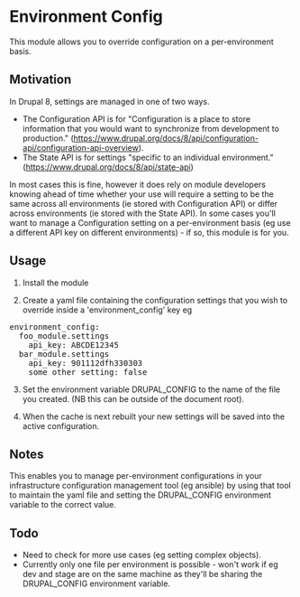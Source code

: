 Environment Config
==================

This module allows you to override configuration on a per-environment basis.

Motivation
----------

In Drupal 8, settings are managed in one of two ways.
- The Configuration API is for "Configuration is a place to store information that you would want to synchronize from development to production." (https://www.drupal.org/docs/8/api/configuration-api/configuration-api-overview).
- The State API is for settings "specific to an individual environment."
  (https://www.drupal.org/docs/8/api/state-api)


In most cases this is fine, however it does rely on module developers knowing ahead of time whether your use will require a setting to be the same across all environments (ie stored with Configuration API) or differ across environments (ie stored with the State API). In some cases you'll want to manage a Configuration setting on a per-environment basis (eg use a different API key on different environments) - if so, this module is for you.

Usage
-----

1. Install the module

2. Create a yaml file containing the configuration settings that you wish to override inside a 'environment_config' key eg

<pre>
environment_config:
  foo_module.settings
    api_key: ABCDE12345
  bar_module.settings
    api_key: 901112dfh330303
    some_other_setting: false
</pre>

3. Set the environment variable DRUPAL_CONFIG to the name of the file you created. (NB this can be outside of the document root).

4. When the cache is next rebuilt your new settings will be saved into the active configuration.

Notes
-----

This enables you to manage per-environment configurations in your infrastructure configuration management tool (eg ansible) by using that tool to maintain the yaml file and setting the DRUPAL_CONFIG environment variable to the correct value.

Todo
----

- Need to check for more use cases (eg setting complex objects).
- Currently only one file per environment is possible - won't work if eg dev and stage are on the same machine as they'll be sharing the DRUPAL_CONFIG environment variable.
